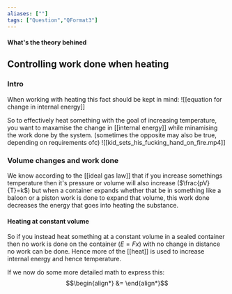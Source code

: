 ```yaml
---
aliases: [""]
tags: ["Question","QFormat3"]
---
```


#### What's the theory behined
## Controlling work done when heating
### Intro
When working with heating this fact should be kept in mind:
![[equation for change in internal energy]]

So to effectively heat something with the goal of increasing temperature, you want to maxamise the change in [[internal energy]] while minamising the work done by the system. (sometimes the opposite may also be true, depending on requirements ofc)
![[kid_sets_his_fucking_hand_on_fire.mp4]]

### Volume changes and work done
We know according to the [[ideal gas law]] that if you increase somethings temperature then it's pressure or volume will also increase ($\frac{pV}{T}=k$) but when a container expands whether that be in something like a baloon or a piston work is done to expand that volume, this work done decreases the energy that goes into heating the substance.

#### Heating at constant volume
So if you instead heat something at a constant volume in a sealed container then no work is done on the container ($E=Fx$) with no change in distance no work can be done. Hence more of the [[heat]] is used to increase internal energy and hence temperature.

If we now do some more detailed math to express this:
$$\begin{align*}
    &= 
\end{align*}$$